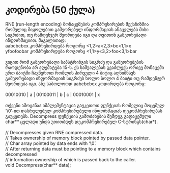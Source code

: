 # კოდირება (50 ქულა)
RNE (run-length encoding) მონაცემების კომპრესირების მექანიზმია რომელიც მიყოლებით გამეორებულ ინფორმაციას ანაცვლებს მისი სიგრძით, თუ რამდენჯერ მეორდება იგი და თვითონ გამეორებადი ინფორმაციით. მაგალითად:<br/>
aabcbcbcx კომპრესირდება როგორც <1,2>a<2,3>bc<1,1>x<br/>
yfoofoobar კომპრესირდება როგორც <1,1>y<3,2>foo<3,1>bar<br/>
<br/>
ვიცით რომ გამეორებადი საბსტრინგის სიგრძე და გამეორებების რაოდენობა არ აღემატება 15-ს. ეს საშუალებას გვაძლევს ორივე მონაცემი ერთ ბაიტში ჩავწეროთ რომლის პირველი 4 ბიტიც აღნიშნავს გამეორებადი ინფორმაციის სიგრძეს ხოლო ბოლო 4 ბაიტი თუ რამდენჯერ მეორდება იგი. ანუ საბოლოოდ aabcbcbcx კოდირდება როგორც:<br/>
<br/>
00010010 | a | 00100011 | b | c | 00010001 | x<br/>
<br/>
თქვენი ამოცანაა იმპლემენტაცია გაუკეთოთ ფუნქციას რომელიც მოცემულ ‘\0’-ით დასრულებულ კომპრესირებული ინფორმაციას დეკომპრესირებას გაუკეთებს.
Decompress ფუნქციის გამოძახების შემდეგ გადაცემული char** ცვლადი უნდა უთითბდეს დეკომპრესირებულ C-სტრინგს(char*).<br/>
<br/>
// Decompresses given RNE compressed data.<br/>
// Takes ownership of memory block pointed by passed data pointer.<br/>
// Char array pointed by data ends with ‘\0’.<br/>
// After returning data must be pointing to a memory block which contains decompressed<br/>
// information ownership of which is passed back to the caller.<br/>
void Decompress(char** data);<br/>
